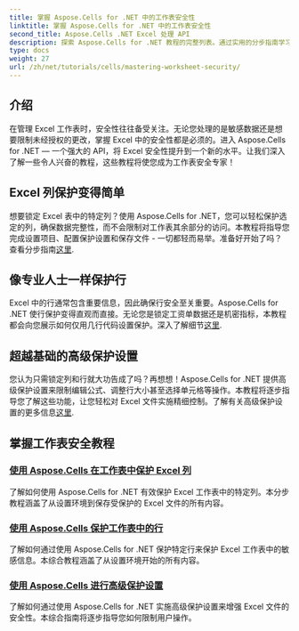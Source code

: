 ```yaml
---
title: 掌握 Aspose.Cells for .NET 中的工作表安全性
linktitle: 掌握 Aspose.Cells for .NET 中的工作表安全性
second_title: Aspose.Cells .NET Excel 处理 API
description: 探索 Aspose.Cells for .NET 教程的完整列表。通过实用的分步指南学习掌握工作表安全性，保护 Excel。
type: docs
weight: 27
url: /zh/net/tutorials/cells/mastering-worksheet-security/
---
```

## 介绍

在管理 Excel 工作表时，安全性往往备受关注。无论您处理的是敏感数据还是想要限制未经授权的更改，掌握 Excel 中的安全性都是必须的。进入 Aspose.Cells for .NET — 一个强大的 API，将 Excel 安全性提升到一个新的水平。让我们深入了解一些令人兴奋的教程，这些教程将使您成为工作表安全专家！

## Excel 列保护变得简单  
想要锁定 Excel 表中的特定列？使用 Aspose.Cells for .NET，您可以轻松保护选定的列，确保数据完整性，而不会限制对工作表其余部分的访问。本教程将指导您完成设置项目、配置保护设置和保存文件 - 一切都轻而易举。准备好开始了吗？查看分步指南[这里](./excel-column-protection/).

## 像专业人士一样保护行  
Excel 中的行通常包含重要信息，因此确保行安全至关重要。Aspose.Cells for .NET 使行保护变得直观而直接。无论您是锁定工资单数据还是机密指标，本教程都会向您展示如何仅用几行代码设置保护。深入了解细节[这里](./protecting-rows/).

## 超越基础的高级保护设置  
您认为只需锁定列和行就大功告成了吗？再想想！Aspose.Cells for .NET 提供高级保护设置来限制编辑公式、调整行大小甚至选择单元格等操作。本教程将逐步指导您了解这些功能，让您轻松对 Excel 文件实施精细控制。了解有关高级保护设置的更多信息[这里](./advanced-protection-settings/).

## 掌握工作表安全教程
### [使用 Aspose.Cells 在工作表中保护 Excel 列](./excel-column-protection/)
了解如何使用 Aspose.Cells for .NET 有效保护 Excel 工作表中的特定列。本分步教程涵盖了从设置环境到保存受保护的 Excel 文件的所有内容。
### [使用 Aspose.Cells 保护工作表中的行](./protecting-rows/)
了解如何通过使用 Aspose.Cells for .NET 保护特定行来保护 Excel 工作表中的敏感信息。本综合教程涵盖了从设置环境开始的所有内容。
### [使用 Aspose.Cells 进行高级保护设置](./advanced-protection-settings/)
了解如何通过使用 Aspose.Cells for .NET 实施高级保护设置来增强 Excel 文件的安全性。本综合指南将逐步指导您如何限制用户操作。